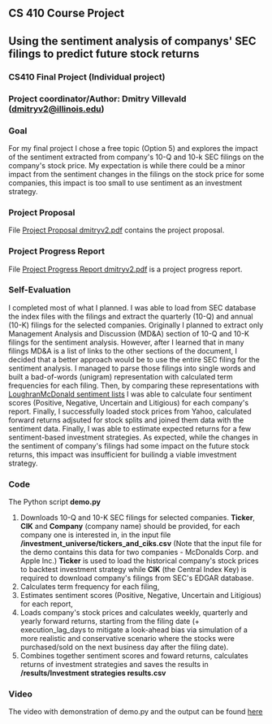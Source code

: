 ## CS 410 Course Project

## Using the sentiment analysis of companys' SEC filings to predict future stock returns
### CS410 Final Project (Individual project)
### Project coordinator/Author: Dmitry Villevald (dmitryv2@illinois.edu)

### Goal
For my final project I chose a free topic (Option 5) and explores the impact of the sentiment extracted from company's 10-Q and 10-k SEC filings on the company's stock price. My expectation is while there could be a minor impact from the sentiment changes in the filings on the stock price for some companies, this impact is too small to use sentiment as an investment strategy. 

### Project Proposal
File [Project Proposal dmitryv2.pdf](https://github.com/dvillevald/CourseProject/blob/main/Project%20Proposal%20dmitryv2.pdf) contains the project proposal.

### Project Progress Report
File [Project Progress Report dmitryv2.pdf](https://github.com/dvillevald/CourseProject/blob/main/Project%20Progress%20Report%20dmitryv2.pdf) is a project progress report.

### Self-Evaluation
I completed most of what I planned. I was able to load from SEC database the index files with the filings and extract the quarterly (10-Q) and annual (10-K) filings for the selected companies. Originally I planned to extract only Management Analysis and Discussion (MD&A) section of 10-Q and 10-K filings for the sentiment analysis. However, after I learned that in many filings MD&A is a list of links to the other sections of the document, I decided that a better approach would be to use the entire SEC filing for the sentiment analysis. I managed to parse those filings into single words and built a bad-of-words (unigram) representation with calculated term frequencies for each filing. Then, by comparing these representations with [LoughranMcDonald sentiment lists](https://sraf.nd.edu/textual-analysis/resources/#LM%20Sentiment%20Word%20Lists) I was able to calculate four sentiment scores (Positive, Negative, Uncertain and Litigious) for each company's report. Finally, I successfully loaded stock prices from Yahoo, calculated forward returns adjsuted for stock splits and joined them data with the sentiment data. Finally, I was able to estimate expected returns for a few sentiment-based investment strategies. As expected, while the changes in the sentiment of company's filings had some impact on the future stock returns, this impact was insufficient for builindg a viable imvestment strategy.

### Code
The Python script **demo.py** 
1) Downloads 10-Q and 10-K SEC filings for selected companies. **Ticker**, **CIK** and **Company** (company name) should be provided, for each company one is interested in, in the input file **/investment_universe/tickers_and_ciks.csv** (Note that the input file for the demo contains this data for two companies - McDonalds Corp. and Apple Inc.) **Ticker** is used to load the historical company's stock prices to backtest investment strategy while **CIK** (the Central Index Key) is required to download company's filings from SEC's EDGAR database.  
2) Calculates term frequency for each filing,
3) Estimates sentiment scores (Positive, Negative, Uncertain and Litigious) for each report,
4) Loads company's stock prices and calculates weekly, quarterly and yearly 
   forward returns, starting from the filing date (+ execution_lag_days to mitigate a look-ahead bias via simulation of a more realistic and conservative scenario where the stocks were purchased/sold on the next business day after the filing date).
5) Combines together sentiment scores and foward returns, calculates returns of investment strategies and saves the results in **/results/Investment strategies results.csv**

### Video
The video with demonstration of demo.py and the output can be found [here](www.youtube.com)
